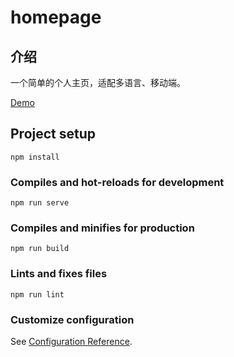# homepage

## 介绍

一个简单的个人主页，适配多语言、移动端。

[Demo](https://www.botium.cn/)

## Project setup
```
npm install
```

### Compiles and hot-reloads for development
```
npm run serve
```

### Compiles and minifies for production
```
npm run build
```

### Lints and fixes files
```
npm run lint
```

### Customize configuration
See [Configuration Reference](https://cli.vuejs.org/config/).
